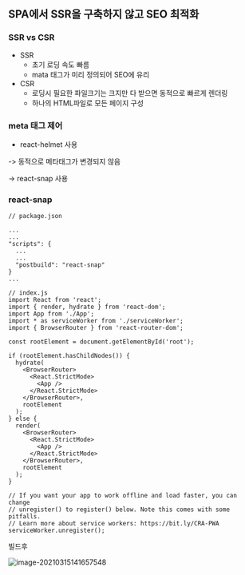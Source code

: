 ## SPA에서 SSR을 구축하지 않고 SEO 최적화



### SSR vs CSR

- SSR
  - 초기 로딩 속도 빠름
  - mata 태그가 미리 정의되어 SEO에 유리
- CSR
  - 로딩시 필요한 파일크기는 크지만 다 받으면 동적으로 빠르게 렌더링
  - 하나의 HTML파일로 모든 페이지 구성



### meta 태그 제어

- react-helmet 사용

-> 동적으로 메타태그가 변경되지 않음

-> react-snap 사용



### react-snap

```react
// package.json

...
...
"scripts": {
  ...
  ...
  "postbuild": "react-snap"
}
...
```

```react
// index.js
import React from 'react';
import { render, hydrate } from 'react-dom';
import App from './App';
import * as serviceWorker from './serviceWorker';
import { BrowserRouter } from 'react-router-dom';

const rootElement = document.getElementById('root');

if (rootElement.hasChildNodes()) {
  hydrate(
    <BrowserRouter>
      <React.StrictMode>
        <App />
      </React.StrictMode>
    </BrowserRouter>,
    rootElement
  );
} else {
  render(
    <BrowserRouter>
      <React.StrictMode>
        <App />
      </React.StrictMode>
    </BrowserRouter>,
    rootElement
  );
}

// If you want your app to work offline and load faster, you can change
// unregister() to register() below. Note this comes with some pitfalls.
// Learn more about service workers: https://bit.ly/CRA-PWA
serviceWorker.unregister();
```

빌드후

![image-20210315141657548](C:\Users\USER\AppData\Roaming\Typora\typora-user-images\image-20210315141657548.png)

